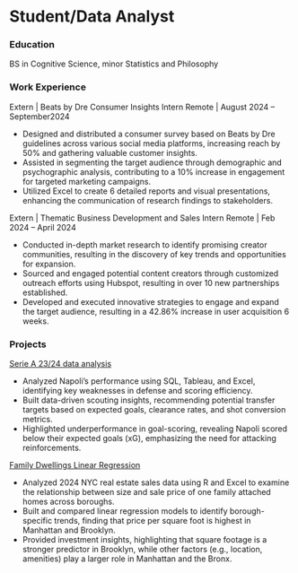 # Student/Data Analyst

### Education
BS in Cognitive Science, minor Statistics and Philosophy

### Work Experience
Extern | Beats by Dre Consumer Insights Intern Remote | August 2024 – September2024
* Designed and distributed a consumer survey based on Beats by Dre guidelines across various social media
platforms, increasing reach by 50% and gathering valuable customer insights.
* Assisted in segmenting the target audience through demographic and psychographic analysis, contributing to a
10% increase in engagement for targeted marketing campaigns.
* Utilized Excel to create 6 detailed reports and visual presentations, enhancing the communication of research findings to stakeholders.

Extern | Thematic Business Development and Sales Intern Remote | Feb 2024 – April 2024
* Conducted in-depth market research to identify promising creator communities, resulting in the discovery of key
trends and opportunities for expansion.
* Sourced and engaged potential content creators through customized outreach efforts using Hubspot, resulting
in over 10 new partnerships established.
* Developed and executed innovative strategies to engage and expand the target audience, resulting in a 42.86%
increase in user acquisition 6 weeks.

### Projects

[Serie A 23/24 data analysis](https://github.com/Kwasi-Dankwa/serie-a-analytics) 

* Analyzed Napoli’s performance using SQL, Tableau, and Excel, identifying key weaknesses in defense and scoring efficiency.
* Built data-driven scouting insights, recommending potential transfer targets based on expected goals, clearance rates, and shot conversion metrics.
* Highlighted underperformance in goal-scoring, revealing Napoli scored below their expected goals (xG), emphasizing the need for attacking reinforcements.

[Family Dwellings Linear Regression](https://github.com/Kwasi-Dankwa/one-familydwellings-prediction)

* Analyzed 2024 NYC real estate sales data using R and Excel to examine the relationship between size and sale price of one family attached homes across boroughs.
* Built and compared linear regression models to identify borough-specific trends, finding that price per square foot is highest in Manhattan and Brooklyn.
* Provided investment insights, highlighting that square footage is a stronger predictor in Brooklyn, while other factors (e.g., location, amenities) play a larger role in Manhattan and the Bronx.


